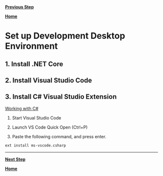 [**Previous Step**](lab2-install-dotnet-core-raspberry-pi.md)

[**Home**](../README.md)

# Set up Development Desktop Environment

##  1. <a name='Install.NETCore'></a>Install .NET Core

##  2. <a name='InstallVisualStudioCode'></a>Install Visual Studio Code

##  3. <a name='InstallCVisualStudioExtension'></a>Install C# Visual Studio Extension

[Working with C#](https://code.visualstudio.com/docs/languages/csharp)

1. Start Visual Studio Code

2. Launch VS Code Quick Open (Ctrl+P)

3. Paste the following command, and press enter.

```bash
ext install ms-vscode.csharp
```

***

[**Next Step**](lab4-hello-world.md)

[**Home**](../README.md)